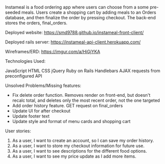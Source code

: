 Instameal is a food ordering app where users can choose from a some pre-seeded
meals. Users create a shopping cart by adding meals to an Orders database,
and then finalize the order by pressing checkout. The back-end stores the orders,
final_orders.

Deployed website:
https://smd9788.github.io/instameal-front-client/

Deployed rails server:
https://instameal-api-client.herokuapp.com/

Wireframes/ERD:
https://imgur.com/a/HiGjYKA

Technologies Used:

JavaScript
HTML
CSS
jQuery
Ruby on Rails
Handlebars
AJAX requests from preconfigured API


Unsolved Problems/Missing features:

- Fix delete order function. Removes render on front-end, but doesn't recalc total, and
  deletes only the most recent order, not the one targeted
- Add order history feature. GET request on final_orders
- Update UI for after checkout
- Update footer text
- Update style and format of menu cards and shopping cart

User stories:

1. As a user, I want to create an account, so I can save my order history.
2. As a user, I want to store my checkout information for future use.
3. As a user, I want to see descriptions for the different food options.
4. As a user, I want to see my price update as I add more items.
